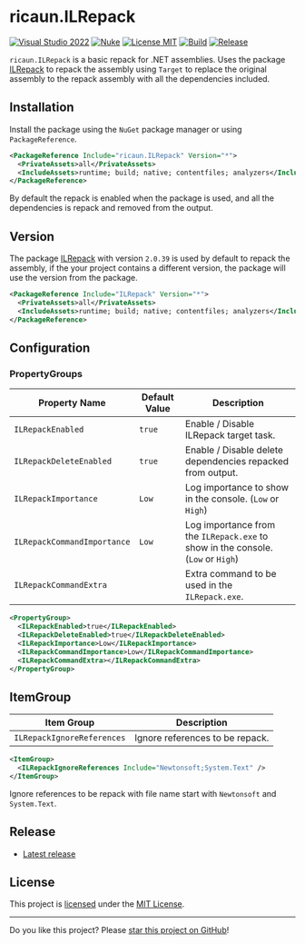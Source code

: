 # ricaun.ILRepack

[![Visual Studio 2022](https://img.shields.io/badge/Visual%20Studio-2022-blue)](https://github.com/ricaun-io/ricaun.ILRepack)
[![Nuke](https://img.shields.io/badge/Nuke-Build-blue)](https://nuke.build/)
[![License MIT](https://img.shields.io/badge/License-MIT-blue.svg)](LICENSE)
[![Build](https://github.com/ricaun-io/ricaun.ILRepack/actions/workflows/Build.yml/badge.svg)](https://github.com/ricaun-io/ricaun.ILRepack/actions)
[![Release](https://img.shields.io/nuget/v/ricaun.ILRepack?logo=nuget&label=release&color=blue)](https://www.nuget.org/packages/ricaun.ILRepack)

`ricaun.ILRepack` is a basic repack for .NET assemblies. Uses the package [ILRepack](https://github.com/gluck/il-repack) to repack the assembly using `Target` to replace the original assembly to the repack assembly with all the dependencies included.

## Installation

Install the package using the `NuGet` package manager or using `PackageReference`.

```xml
<PackageReference Include="ricaun.ILRepack" Version="*">
  <PrivateAssets>all</PrivateAssets>
  <IncludeAssets>runtime; build; native; contentfiles; analyzers</IncludeAssets>
</PackageReference>
```

By default the repack is enabled when the package is used, and all the dependencies is repack and removed from the output.

## Version

The package [ILRepack](https://github.com/gluck/il-repack) with version `2.0.39` is used by default to repack the assembly, if the your project contains a different version, the package will use the version from the package.

```xml
<PackageReference Include="ILRepack" Version="*">
  <PrivateAssets>all</PrivateAssets>
  <IncludeAssets>runtime; build; native; contentfiles; analyzers</IncludeAssets>
</PackageReference>
```

## Configuration

### PropertyGroups
Property Name | Default Value | Description
-------------|--------|-------------
`ILRepackEnabled`| `true` | Enable / Disable ILRepack target task.
`ILRepackDeleteEnabled`| `true` | Enable / Disable delete dependencies repacked from output.
`ILRepackImportance` | `Low` | Log importance to show in the console. (`Low` or `High`)
`ILRepackCommandImportance` | `Low` | Log importance from the `ILRepack.exe` to show in the console. (`Low` or `High`)
`ILRepackCommandExtra` |  | Extra command to be used in the `ILRepack.exe`.

```xml
<PropertyGroup>
  <ILRepackEnabled>true</ILRepackEnabled>
  <ILRepackDeleteEnabled>true</ILRepackDeleteEnabled>
  <ILRepackImportance>Low</ILRepackImportance>
  <ILRepackCommandImportance>Low</ILRepackCommandImportance>
  <ILRepackCommandExtra></ILRepackCommandExtra>
</PropertyGroup>
```

## ItemGroup

Item Group | Description
-------------|-------------
`ILRepackIgnoreReferences`| Ignore references to be repack.

```xml
<ItemGroup>
  <ILRepackIgnoreReferences Include="Newtonsoft;System.Text" />
</ItemGroup>
```

Ignore references to be repack with file name start with `Newtonsoft` and `System.Text`.

## Release

* [Latest release](https://github.com/ricaun-io/ricaun.ILRepack/releases/latest)

## License

This project is [licensed](LICENSE) under the [MIT License](https://en.wikipedia.org/wiki/MIT_License).

---

Do you like this project? Please [star this project on GitHub](https://github.com/ricaun-io/ricaun.ILRepack/stargazers)!